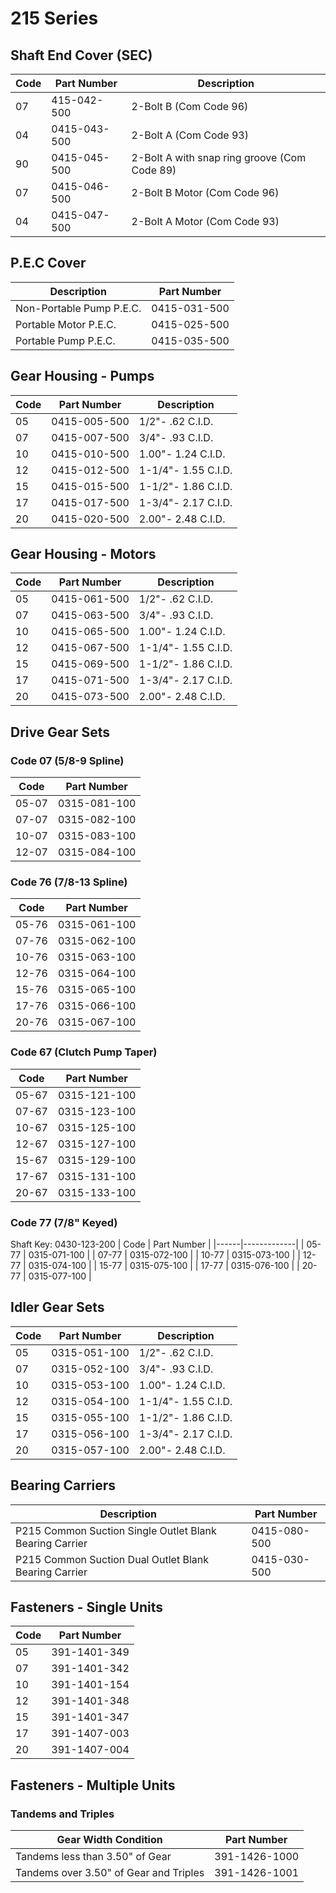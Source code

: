 # 215 Series

## Shaft End Cover (SEC)
| Code | Part Number | Description |
|------|-------------|-------------|
| 07 | 415-042-500 | 2-Bolt B (Com Code 96) |
| 04 | 0415-043-500 | 2-Bolt A (Com Code 93) |
| 90 | 0415-045-500 | 2-Bolt A with snap ring groove (Com Code 89) |
| 07 | 0415-046-500 | 2-Bolt B Motor (Com Code 96) |
| 04 | 0415-047-500 | 2-Bolt A Motor (Com Code 93) |

## P.E.C Cover
| Description | Part Number |
|-------------|-------------|
| Non-Portable Pump P.E.C. | 0415-031-500 |
| Portable Motor P.E.C. | 0415-025-500 |
| Portable Pump P.E.C. | 0415-035-500 |

## Gear Housing - Pumps
| Code | Part Number | Description |
|------|-------------|-------------|
| 05 | 0415-005-500 | 1/2"- .62 C.I.D. |
| 07 | 0415-007-500 | 3/4"- .93 C.I.D. |
| 10 | 0415-010-500 | 1.00"- 1.24 C.I.D. |
| 12 | 0415-012-500 | 1-1/4"- 1.55 C.I.D. |
| 15 | 0415-015-500 | 1-1/2"- 1.86 C.I.D. |
| 17 | 0415-017-500 | 1-3/4"- 2.17 C.I.D. |
| 20 | 0415-020-500 | 2.00"- 2.48 C.I.D. |

## Gear Housing - Motors
| Code | Part Number | Description |
|------|-------------|-------------|
| 05 | 0415-061-500 | 1/2"- .62 C.I.D. |
| 07 | 0415-063-500 | 3/4"- .93 C.I.D. |
| 10 | 0415-065-500 | 1.00"- 1.24 C.I.D. |
| 12 | 0415-067-500 | 1-1/4"- 1.55 C.I.D. |
| 15 | 0415-069-500 | 1-1/2"- 1.86 C.I.D. |
| 17 | 0415-071-500 | 1-3/4"- 2.17 C.I.D. |
| 20 | 0415-073-500 | 2.00"- 2.48 C.I.D. |

## Drive Gear Sets

### Code 07 (5/8-9 Spline)
| Code | Part Number |
|------|-------------|
| 05-07 | 0315-081-100 |
| 07-07 | 0315-082-100 |
| 10-07 | 0315-083-100 |
| 12-07 | 0315-084-100 |

### Code 76 (7/8-13 Spline)
| Code | Part Number |
|------|-------------|
| 05-76 | 0315-061-100 |
| 07-76 | 0315-062-100 |
| 10-76 | 0315-063-100 |
| 12-76 | 0315-064-100 |
| 15-76 | 0315-065-100 |
| 17-76 | 0315-066-100 |
| 20-76 | 0315-067-100 |

### Code 67 (Clutch Pump Taper)
| Code | Part Number |
|------|-------------|
| 05-67 | 0315-121-100 |
| 07-67 | 0315-123-100 |
| 10-67 | 0315-125-100 |
| 12-67 | 0315-127-100 |
| 15-67 | 0315-129-100 |
| 17-67 | 0315-131-100 |
| 20-67 | 0315-133-100 |

### Code 77 (7/8" Keyed)
Shaft Key: 0430-123-200
| Code | Part Number |
|------|-------------|
| 05-77 | 0315-071-100 |
| 07-77 | 0315-072-100 |
| 10-77 | 0315-073-100 |
| 12-77 | 0315-074-100 |
| 15-77 | 0315-075-100 |
| 17-77 | 0315-076-100 |
| 20-77 | 0315-077-100 |

## Idler Gear Sets
| Code | Part Number | Description |
|------|-------------|-------------|
| 05 | 0315-051-100 | 1/2"- .62 C.I.D. |
| 07 | 0315-052-100 | 3/4"- .93 C.I.D. |
| 10 | 0315-053-100 | 1.00"- 1.24 C.I.D. |
| 12 | 0315-054-100 | 1-1/4"- 1.55 C.I.D. |
| 15 | 0315-055-100 | 1-1/2"- 1.86 C.I.D. |
| 17 | 0315-056-100 | 1-3/4"- 2.17 C.I.D. |
| 20 | 0315-057-100 | 2.00"- 2.48 C.I.D. |

## Bearing Carriers
| Description | Part Number |
|-------------|-------------|
| P215 Common Suction Single Outlet Blank Bearing Carrier | 0415-080-500 |
| P215 Common Suction Dual Outlet Blank Bearing Carrier | 0415-030-500 |

## Fasteners - Single Units
| Code | Part Number |
|------|-------------|
| 05 | 391-1401-349 |
| 07 | 391-1401-342 |
| 10 | 391-1401-154 |
| 12 | 391-1401-348 |
| 15 | 391-1401-347 |
| 17 | 391-1407-003 |
| 20 | 391-1407-004 |

## Fasteners - Multiple Units

### Tandems and Triples
| Gear Width Condition | Part Number |
|--------------------|-------------|
| Tandems less than 3.50" of Gear | 391-1426-1000 |
| Tandems over 3.50" of Gear and Triples | 391-1426-1001 |